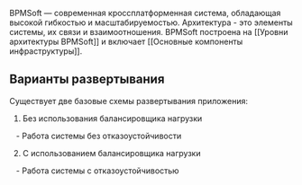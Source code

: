 BPMSoft ― современная кроссплатформенная система, обладающая высокой гибкостью и масштабируемостью. 
Архитектура - это элементы системы, их связи и взаимоотношения. BPMSoft построена на [[Уровни архитектуры BPMSoft]] и включает [[Основные компоненты инфраструктуры]].
## Варианты развертывания

Существует две базовые схемы развертывания приложения:

1. Без использования балансировщика нагрузки

   - Работа системы без отказоустойчивости

2. С использованием балансировщика нагрузки

   - Работа системы с отказоустойчивостью
